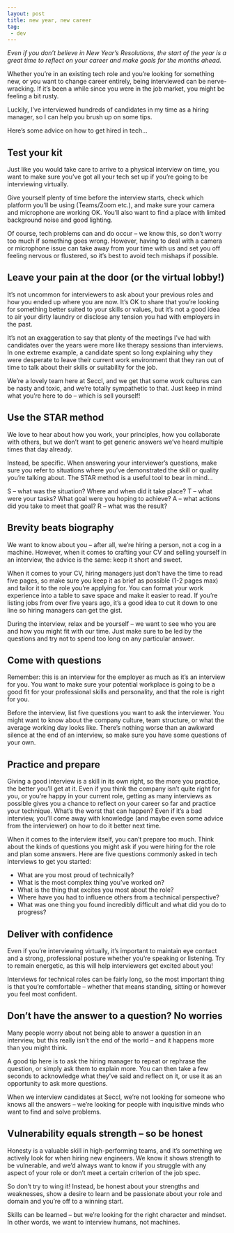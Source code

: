 ```yaml
---
layout: post
title: new year, new career
tag:
 - dev
---
```


*Even if you don’t believe in New Year’s Resolutions, the start of the year is a great time to reflect on your career and make goals for the months ahead.*

Whether you’re in an existing tech role and you’re looking for something new, or you want to change career entirely, being interviewed can be nerve-wracking. If it’s been a while since you were in the job market, you might be feeling a bit rusty.

Luckily, I’ve interviewed hundreds of candidates in my time as a hiring manager, so I can help you brush up on some tips.

Here’s some advice on how to get hired in tech…

## Test your kit

Just like you would take care to arrive to a physical interview on time, you want to make sure you’ve got all your tech set up if you’re going to be interviewing virtually.

Give yourself plenty of time before the interview starts, check which platform you’ll be using (Teams/Zoom etc.), and make sure your camera and microphone are working OK. You’ll also want to find a place with limited background noise and good lighting.

Of course, tech problems can and do occur – we know this, so don’t worry too much if something goes wrong. However, having to deal with a camera or microphone issue can take away from your time with us and set you off feeling nervous or flustered, so it’s best to avoid tech mishaps if possible.

## Leave your pain at the door (or the virtual lobby!)

It’s not uncommon for interviewers to ask about your previous roles and how you ended up where you are now. It’s OK to share that you’re looking for something better suited to your skills or values, but it’s not a good idea to air your dirty laundry or disclose any tension you had with employers in the past.

It’s not an exaggeration to say that plenty of the meetings I’ve had with candidates over the years were more like therapy sessions than interviews. In one extreme example, a candidate spent so long explaining why they were desperate to leave their current work environment that they ran out of time to talk about their skills or suitability for the job.

We’re a lovely team here at Seccl, and we get that some work cultures can be nasty and toxic, and we’re totally sympathetic to that. Just keep in mind what you’re here to do – which is sell yourself!

## Use the STAR method

We love to hear about how you work, your principles, how you collaborate with others, but we don’t want to get generic answers we’ve heard multiple times that day already.

Instead, be specific. When answering your interviewer’s questions, make sure you refer to situations where you’ve demonstrated the skill or quality you’re talking about. The STAR method is a useful tool to bear in mind…

S – what was the situation? Where and when did it take place?
T – what were your tasks? What goal were you hoping to achieve?
A – what actions did you take to meet that goal?
R – what was the result?

## Brevity beats biography

We want to know about you – after all, we’re hiring a person, not a cog in a machine. However, when it comes to crafting your CV and selling yourself in an interview, the advice is the same: keep it short and sweet.

When it comes to your CV, hiring managers just don’t have the time to read five pages, so make sure you keep it as brief as possible (1-2 pages max) and tailor it to the role you’re applying for. You can format your work experience into a table to save space and make it easier to read. If you’re listing jobs from over five years ago, it’s a good idea to cut it down to one line so hiring managers can get the gist.

During the interview, relax and be yourself – we want to see who you are and how you might fit with our time. Just make sure to be led by the questions and try not to spend too long on any particular answer.

## Come with questions

Remember: this is an interview for the employer as much as it’s an interview for you. You want to make sure your potential workplace is going to be a good fit for your professional skills and personality, and that the role is right for you.

Before the interview, list five questions you want to ask the interviewer. You might want to know about the company culture, team structure, or what the average working day looks like. There’s nothing worse than an awkward silence at the end of an interview, so make sure you have some questions of your own.

## Practice and prepare

Giving a good interview is a skill in its own right, so the more you practice, the better you’ll get at it. Even if you think the company isn’t quite right for you, or you’re happy in your current role, getting as many interviews as possible gives you a chance to reflect on your career so far and practice your technique. What’s the worst that can happen? Even if it’s a bad interview, you’ll come away with knowledge (and maybe even some advice from the interviewer) on how to do it better next time.

When it comes to the interview itself, you can’t prepare too much. Think about the kinds of questions you might ask if you were hiring for the role and plan some answers. Here are five questions commonly asked in tech interviews to get you started:

- What are you most proud of technically?
- What is the most complex thing you’ve worked on?
- What is the thing that excites you most about the role?
- Where have you had to influence others from a technical perspective?
- What was one thing you found incredibly difficult and what did you do to progress?

## Deliver with confidence

Even if you’re interviewing virtually, it’s important to maintain eye contact and a strong, professional posture whether you’re speaking or listening. Try to remain energetic, as this will help interviewers get excited about you!

Interviews for technical roles can be fairly long, so the most important thing is that you’re comfortable – whether that means standing, sitting or however you feel most confident.

## Don’t have the answer to a question? No worries

Many people worry about not being able to answer a question in an interview, but this really isn’t the end of the world – and it happens more than you might think.

A good tip here is to ask the hiring manager to repeat or rephrase the question, or simply ask them to explain more. You can then take a few seconds to acknowledge what they’ve said and reflect on it, or use it as an opportunity to ask more questions.

When we interview candidates at Seccl, we’re not looking for someone who knows all the answers – we’re looking for people with inquisitive minds who want to find and solve problems.

## Vulnerability equals strength – so be honest

Honesty is a valuable skill in high-performing teams, and it’s something we actively look for when hiring new engineers. We know it shows strength to be vulnerable, and we’d always want to know if you struggle with any aspect of your role or don’t meet a certain criterion of the job spec.

So don’t try to wing it! Instead, be honest about your strengths and weaknesses, show a desire to learn and be passionate about your role and domain and you’re off to a winning start.

Skills can be learned – but we’re looking for the right character and mindset. In other words, we want to interview humans, not machines.
